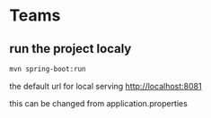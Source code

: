 # Teams

## run the project localy

```bash
mvn spring-boot:run
```

the default url for local serving [http://localhost:8081](http://localhost:8081)

this can be changed from application.properties
